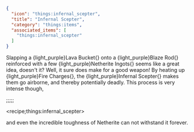 ```json
{
  "icon": "things:infernal_scepter",
  "title": "Infernal Scepter",
  "category": "things:items",
  "associated_items": [
    "things:infernal_scepter"
  ]
}
```

Slapping a {light_purple}Lava Bucket{} onto a {light_purple}Blaze Rod{} reinforced with a few
{light_purple}Netherite Ingots{} seems like a great idea, doesn't it? Well, it sure does make for a good weapon! By
heating up {light_purple}Fire Charges{}, the {light_purple}Infernal Scepter{} makes them go airborne, and thereby
potentially deadly. This process is very intense though,

;;;;;

<recipe;things:infernal_scepter>

and even the incredible toughness of Netherite can not
withstand it forever.

